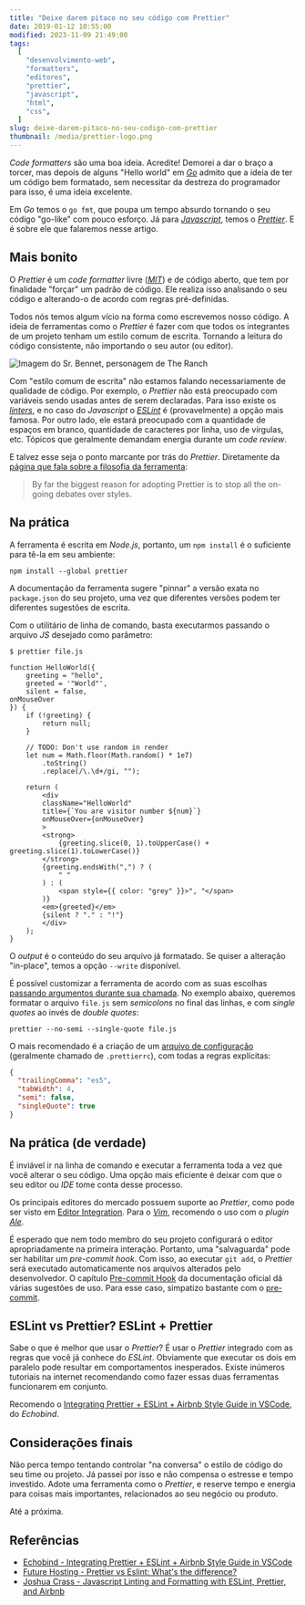 ```yaml
---
title: "Deixe darem pitaco no seu código com Prettier"
date: 2019-01-12 10:55:00
modified: 2023-11-09 21:49:00
tags:
  [
    "desenvolvimento-web",
    "formatters",
    "editores",
    "prettier",
    "javascript",
    "html",
    "css",
  ]
slug: deixe-darem-pitaco-no-seu-codigo-com-prettier
thumbnail: /media/prettier-logo.png
---
```


_Code formatters_ são uma boa ideia. Acredite! Demorei a dar o braço a torcer,
mas depois de alguns "Hello world" em [_Go_](https://golang.org/ "Leia mais sobre Golang")
admito que a ideia de ter um código bem formatado, sem necessitar da destreza do
programador para isso, é uma ideia excelente.

Em _Go_ temos o `go fmt`, que
poupa um tempo absurdo tornando o seu código "go-like" com pouco esforço.
Já para [_Javascript_](/tag/javascript.html "Leia mais sobre Javascript"), temos o [_Prettier_](https://prettier.io/ "Opiniated Code Formatter").
E é sobre ele que falaremos nesse artigo.

## Mais bonito

O _Prettier_ é um _code formatter_ livre ([_MIT_](https://github.com/prettier/prettier/blob/master/LICENSE "Leia o documento completo")) e de código aberto, que tem por finalidade "forçar" um padrão de código. Ele realiza isso analisando o seu código e alterando-o de acordo com regras pré-definidas.

Todos nós temos algum vício na forma como escrevemos nosso código. A ideia de ferramentas como o _Prettier_ é fazer com que todos os integrantes de um projeto tenham um estilo comum de escrita. Tornando a leitura do código consistente, não importando o seu autor (ou editor).

![Imagem do Sr. Bennet, personagem de The Ranch](/media/sam-elliot-prettier.jpg "Prettier é como trabalhar para o Sr. Bennett, de The Ranch. Na dúvida, você está errado (heighline)")

Com "estilo comum de escrita" não estamos falando necessariamente de qualidade de código. Por exemplo, o _Prettier_ não está preocupado com variáveis sendo usadas antes de serem declaradas. Para isso existe os [_linters_](/tag/qualidade.html "Leia mais sobre qualidade de código"), e no caso do _Javascript_ o [_ESLint_](https://eslint.org/ "The pluggable linting utility for JavaScript and JSX") é (provavelmente) a opção mais famosa. Por outro lado, ele estará preocupado com a quantidade de espaços em branco, quantidade de caracteres por linha, uso de vírgulas, etc. Tópicos que geralmente demandam energia durante um _code review_.

E talvez esse seja o ponto marcante por trás do _Prettier_. Diretamente da [página que fala sobre a filosofia da ferramenta](https://prettier.io/docs/en/option-philosophy.html "Option Philosophy"):

> By far the biggest reason for adopting Prettier is to stop all the on-going debates over styles.

## Na prática

A ferramenta é escrita em _Node.js_, portanto, um `npm install` é o suficiente para tê-la em seu ambiente:

```text
npm install --global prettier
```

A documentação da ferramenta sugere "pinnar" a versão exata no `package.json` do seu projeto, uma vez que diferentes versões podem ter diferentes sugestões de escrita.

Com o utilitário de linha de comando, basta executarmos passando o arquivo _JS_ desejado como parâmetro:

```text
$ prettier file.js

function HelloWorld({
    greeting = "hello",
    greeted = '"World"',
    silent = false,
onMouseOver
}) {
    if (!greeting) {
        return null;
    }

    // TODO: Don't use random in render
    let num = Math.floor(Math.random() * 1e7)
        .toString()
        .replace(/\.\d+/gi, "");

    return (
        <div
        className="HelloWorld"
        title={`You are visitor number ${num}`}
        onMouseOver={onMouseOver}
        >
        <strong>
            {greeting.slice(0, 1).toUpperCase() + greeting.slice(1).toLowerCase()}
        </strong>
        {greeting.endsWith(",") ? (
            " "
        ) : (
            <span style={{ color: "grey" }}>", "</span>
        )}
        <em>{greeted}</em>
        {silent ? "." : "!"}
        </div>
    );
}
```

O _output_ é o conteúdo do seu arquivo já formatado. Se quiser a alteração "in-place", temos a opção `--write` disponível.

É possível customizar a ferramenta de acordo com as suas escolhas [passando argumentos durante sua chamada](https://prettier.io/docs/en/options.html "Options"). No exemplo abaixo, queremos formatar o arquivo `file.js` sem _semicolons_ no final das linhas, e com _single quotes_ ao invés de _double quotes_:

```text
prettier --no-semi --single-quote file.js
```

O mais recomendado é a criação de um [arquivo de configuração](https://prettier.io/docs/en/configuration.html "Configuration file") (geralmente chamado de `.prettierrc`), com todas a regras explícitas:

```json
{
  "trailingComma": "es5",
  "tabWidth": 4,
  "semi": false,
  "singleQuote": true
}
```

## Na prática (de verdade)

É inviável ir na linha de comando e executar a ferramenta toda a vez que você alterar o seu código. Uma opção mais eficiente é deixar com que o seu editor ou _IDE_ tome conta desse processo.

Os principais editores do mercado possuem suporte ao _Prettier_, como pode ser visto em [Editor Integration](https://prettier.io/docs/en/editors.html "Leia na documentação da ferramenta"). Para o [_Vim_](/tag/vim.html "Leia mais sobre Vim"), recomendo o uso com o _plugin_ [_Ale_](https://github.com/w0rp/ale "Asynchronous linting/fixing for Vim and Language Server Protocol (LSP) integration").

É esperado que nem todo membro do seu projeto configurará o editor apropriadamente na primeira interação. Portanto, uma "salvaguarda" pode ser habilitar um _pre-commit hook_. Com isso, ao executar `git add`, o _Prettier_ será executado automaticamente nos arquivos alterados pelo desenvolvedor. O capítulo [Pre-commit Hook](https://prettier.io/docs/en/precommit.html "Leia na documentação oficial") da documentação oficial dá várias sugestões de uso. Para esse caso, simpatizo bastante com o [pre-commit](https://pre-commit.com/ "A framework for managing and maintaining multi-language pre-commit hooks").

## ESLint vs Prettier? ESLint + Prettier

Sabe o que é melhor que usar o _Prettier_? É usar o _Prettier_ integrado com as regras que você já conhece do _ESLint_. Obviamente que executar os dois em paralelo pode resultar em comportamentos inesperados. Existe inúmeros tutoriais na internet recomendando como fazer essas duas ferramentas funcionarem em conjunto.

Recomendo o [Integrating Prettier + ESLint + Airbnb Style Guide in VSCode](https://blog.echobind.com/integrating-prettier-eslint-airbnb-style-guide-in-vscode-47f07b5d7d6a "Leia o artigo original"), do _Echobind_.

## Considerações finais

Não perca tempo tentando controlar "na conversa" o estilo de código do seu time ou projeto. Já passei por isso e não compensa o estresse e tempo investido. Adote uma ferramenta como o _Prettier_, e reserve tempo e energia para coisas mais importantes, relacionados ao seu negócio ou produto.

Até a próxima.

## Referências

- [Echobind - Integrating Prettier + ESLint + Airbnb Style Guide in VSCode](https://blog.echobind.com/integrating-prettier-eslint-airbnb-style-guide-in-vscode-47f07b5d7d6a)
- [Future Hosting - Prettier vs Eslint: What's the difference?](https://www.futurehosting.com/blog/prettier-vs-eslint-whats-the-difference/)
- [Joshua Crass - Javascript Linting and Formatting with ESLint, Prettier, and Airbnb](https://medium.com/@joshuacrass/javascript-linting-and-formatting-with-eslint-prettier-and-airbnb-30eb746db862)
